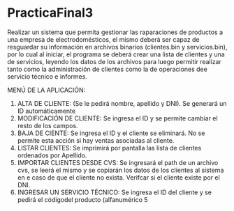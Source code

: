 # PracticaFinal3

Realizar un sistema que permita gestionar las raparaciones de productos a una empresa de electrodomésticos, el mismo deberá ser capaz de resguardar su información en archivos binarios (clientes.bin y servicios.bin), por lo cual al iniciar, el programa se deberá crear una lista de clientes y una de servicios, leyendo los datos de los archivos para luego permitir realizar tanto como la administración de clientes como la de operaciones dee servicio técnico e informes.

MENÚ DE LA APLICACIÓN:

1. ALTA DE CLIENTE: (Se le pedirá nombre, apellido y DNI). Se generará un ID automáticamente
2. MODIFICACIÓN DE CLIENTE: Se ingresa el ID y se permite cambiar el resto de los campos.
3. BAJA DE CIENTE: Se ingresa el ID y el cliente se eliminará. No se permite esta acción si hay ventas asociadas al cliente.
4. LISTAR CLIENTES: Se imprimirá por pantalla las lista de clientes ordenados por Apellido.
5. IMPORTAR CLIENTES DESDE CVS: Se ingresará el path de un archivo cvs, se leerá el mismo y se copiarán los datos de los clientes al sistema en e caso de que el cliente no exista. Verifcar si el cliente existe por el DNI.
6. INGRESAR UN SERVICIO TÉCNICO: Se ingresa el ID del cliente y se pedirá el códigodel producto (alfanumérico 5 
